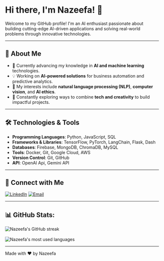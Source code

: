 # Hi there, I'm Nazeefa! 👋

Welcome to my GitHub profile! I'm an AI enthusiast passionate about building cutting-edge AI-driven applications and solving real-world problems through innovative technologies.

---

## 💼 About Me

- 🌱 Currently advancing my knowledge in **AI and machine learning** technologies.
- 💡 Working on **AI-powered solutions** for business automation and predictive analytics.
- 🎯 My interests include **natural language processing (NLP)**, **computer vision**, and **AI ethics**.
- 🔭 Constantly exploring ways to combine **tech and creativity** to build impactful projects.

---

## 🛠️ Technologies & Tools

- **Programming Languages**: Python, JavaScript, SQL
- **Frameworks & Libraries**: TensorFlow, PyTorch, LangChain, Flask, Dash
- **Databases**: Firebase, MongoDB, ChromaDB, MySQL
- **Tools**: Docker, Git, Google Cloud, AWS 
- **Version Control**: Git, GitHub
- **API**: OpenAI Api, Gemini API

---

## 🔗 Connect with Me

[![LinkedIn](https://img.shields.io/badge/LinkedIn-Connect-blue)](https://www.linkedin.com/in/nazeefa-anees)
[![Email](https://img.shields.io/badge/Email-Contact-red)](mailto:nazeefaanees@gmail.com)

---

## 📊 GitHub Stats:

![Nazeefa's GitHub streak](https://github-readme-streak-stats.herokuapp.com/?user=NazeefaAnees&theme=dark&hide_border=false)<br/><br/>
![Nazeefa's most used languages](https://github-readme-stats.vercel.app/api/top-langs/?username=NazeefaAnees&theme=dark&hide_border=false&include_all_commits=true&count_private=true&layout=compact)

---

Made with ❤️ by Nazeefa
